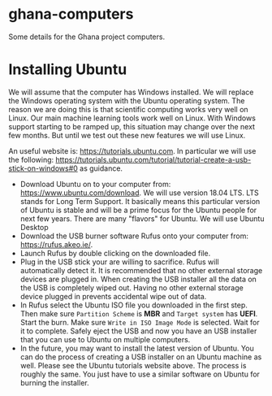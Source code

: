 # ghana-computers
Some details for the Ghana project computers.

# Installing Ubuntu

We will assume that the computer has Windows installed. We will replace the Windows operating system with the Ubuntu operating system. The reason we are doing this is that scientific computing works very well on Linux. Our main machine learning tools work well on Linux. With Windows support starting to be ramped up, this situation may change over the next few months. But until we test out these new features we will use Linux. 


An useful website is: https://tutorials.ubuntu.com. In particular we will use the following: https://tutorials.ubuntu.com/tutorial/tutorial-create-a-usb-stick-on-windows#0 as guidance. 
 
 - Download Ubuntu on to your computer from: https://www.ubuntu.com/download. We will use version 18.04 LTS. LTS stands for Long Term Support. It basically means this particular version of Ubuntu is stable and will be a prime focus for the Ubuntu people for next few years. There are many "flavors" for Ubuntu. We will use Ubuntu Desktop
 - Download the USB burner software Rufus onto your computer from: https://rufus.akeo.ie/. 
 - Launch Rufus by double clicking on the downloaded file. 
 - Plug in the USB stick your are willing to sacrifice. Rufus will automatically detect it. It is recommended that no other external storage devices are plugged in. When creating the USB installer all the data on the USB is completely wiped out. Having no other external storage device plugged in prevents accidental wipe out of data. 
 - In Rufus select the Ubuntu ISO file you downloaded in the first step. Then make sure `Partition Scheme` is **MBR** and `Target system` has **UEFI**. Start the burn. Make sure `Write in ISO Image Mode` is selected. Wait for it to complete. Safely eject the USB and now you have an USB installer that you can use to Ubuntu on multiple computers. 
- In the future, you may want to install the latest version of Ubuntu. You can do the process of creating a USB installer on an Ubuntu machine as well. Please see the Ubuntu tutorials website above. The process is roughly the same. You just have to use a similar software on Ubuntu for burning the installer. 
